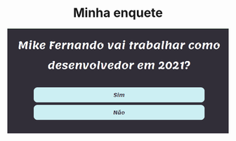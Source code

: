 <h1 align="center"> Minha enquete </h1>

<div align="center">
  <img src="./github/html.gif" alt="enquete" />
</div>

